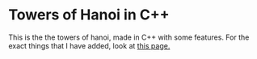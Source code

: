 # Towers of Hanoi in C++

This is the the towers of hanoi, made in C++ with some features. 
For the exact things that I have added, look at [this page.](github.com/allmightychaos/09_Hanoi/releases/)
